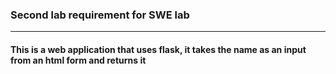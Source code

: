 ### Second lab requirement for SWE lab
---
#### This is a web application that uses flask, it takes the name as an input from an html form and returns it
